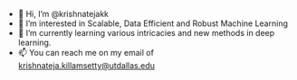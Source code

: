 - 👋 Hi, I’m @krishnatejakk
- 👀 I’m interested in Scalable, Data Efficient and Robust Machine Learning
- 🌱 I’m currently learning various intricacies and new methods in deep learning.
- 📫 You can reach me on my email of krishnateja.killamsetty@utdallas.edu

<!---
krishnatejakk/krishnatejakk is a ✨ special ✨ repository because its `README.md` (this file) appears on your GitHub profile.
You can click the Preview link to take a look at your changes.
--->
